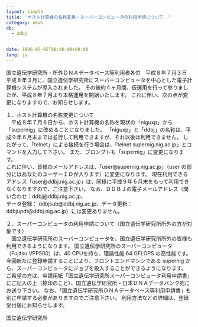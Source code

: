 ```yaml
---
layout: simple
title: 'ホスト計算機の名称変更・スーパーコンピュータの利用申請について　'
category: news
db:
  - ddbj


date: 1996-07-05T00:00:00+09:00
lang: ja
---
```


国立遺伝学研究所・所外ＤＮＡデータベース等利用者各位　平成８年７月３日<br>平成８年３月に、国立遺伝学研究所にスーパーコンピュータを中心とした電子計算機システムが導入されました。 その後約４ヶ月間、仮運用を行って参りましたが、平成８年７月より本格運用を開始いたします。 これに伴い、次の点が変更になりますので、お知らせします。

<p>１．ホスト計算機の名称変更について<br>　平成８年７月８日から、ホスト計算機の名称を現状の「niguxp」から「supernig」に改めることになりました。 「niguxp」と「ddbj」の名称は、平成９年６月末までは並行して利用できますが、それ以後は利用できません。 したがって、「telnet」による接続を行う場合は、「telnet supernig.nig.ac.jp」とコマンドを入力して下さい。 また、プロンプトも「supernig」に変更になります。<br>これに伴い、皆様のメールアドレスは、「user@supernig.nig.ac.jp」（user の部分にはあなたのユーザーＩＤが入ります）に変更になります。 現在利用できるアドレス「user@ddbj.nig.ac.jp」は、同様に平成９年６月末をもって利用できなくなりますので、ご注意下さい。 なお、ＤＤＢＪの電子メールアドレス（問い合わせ：ddbj@ddbj.nig.ac.jp、<br>データ登録： ddbjsub@ddbj.nig.ac.jp、データ更新：ddbjupdt@ddbj.nig.ac.jp）には変更ありません。</p>

<p>２．スーパーコンピュータの利用申請について（国立遺伝学研究所所外の方が対象です）<br>　国立遺伝学研究所のスーパーコンピュータを、国立遺伝学研究所所外の皆様も利用できるようになります。 国立遺伝学研究所のスーパーコンピュータ（Fujitsu VPP500）は、40 CPUを持ち、理論性能 64 GFLOPS の高性能です。 今回新たに登録申請することにより、フロントエンドマシンである supernig から、スーパーコンピュータにジョブを投入することができるようになります。<br>ご希望の方は、申請用紙「国立遺伝学研究所スーパーコンピュータ利用申請書」にご記入の上（捺印のこと）、国立遺伝学研究所・日本ＤＮＡデータバンク宛にお送り下さい。 なお、「国立遺伝学研究所ＤＮＡデータベース等利用申請書」も別に申請する必要がありますのでご注意下さい。 利用方法などの詳細は、登録受付後にお知らせします。</p>

<p>国立遺伝学研究所</p>

